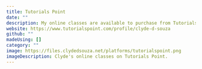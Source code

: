 ```yaml
---
title: Tutorials Point
date: ""
description: My online classes are available to purchase from Tutorials Point. Click the link to visit my instructor profile.
website: https://www.tutorialspoint.com/profile/clyde-d-souza
github: ""
madeUsing: []
category: ""
image: https://files.clydedsouza.net/platforms/tutorialspoint.png
imageDescription: Clyde's online classes on Tutorials Point.
---
```

